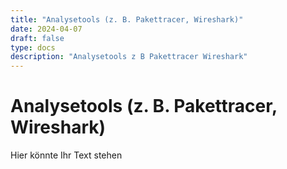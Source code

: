 ```yaml
---
title: "Analysetools (z. B. Pakettracer, Wireshark)"
date: 2024-04-07
draft: false
type: docs
description: "Analysetools z B Pakettracer Wireshark"
---
```


# Analysetools (z. B. Pakettracer, Wireshark)

Hier könnte Ihr Text stehen